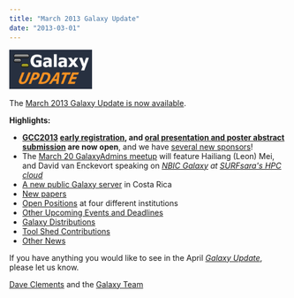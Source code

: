 ```yaml
---
title: "March 2013 Galaxy Update"
date: "2013-03-01"
---
```


<div class='right'><a href='/src/galaxy-updates/2013-03/index.md'><img src="/src/images/logos/GalaxyUpdate200.png" alt="March 2013 Galaxy Update" width=150 /></a></div>

The [March 2013 Galaxy Update is now available](/src/galaxy-updates/2013-03/index.md). 

**Highlights:**
* **[GCC2013](/src/galaxy-updates/2013-03/index.md#gcc2013) [early registration](/src/events/gcc2013/register/index.md), and [oral presentation and poster abstract submission](/src/events/gcc2013/abstracts/index.md) are now open**, and we have  [several new sponsors](/src/galaxy-updates/2013-03/index.md#sponsorships)!
* The [March 20 GalaxyAdmins meetup](/src/galaxy-updates/2013-03/index.md#march-galaxyadmins-web-meetup) will feature Hailiang (Leon) Mei, and David van Enckevort speaking on *[NBIC Galaxy](http://galaxy.nbic.nl/) at [SURFsara's HPC cloud](https://www.surfsara.nl/)* 
* [A new public Galaxy server](/src/galaxy-updates/2013-03/index.md#new-public-galaxy-servers) in Costa Rica
* [New papers](/src/galaxy-updates/2013-03/index.md#new-papers)
* [Open Positions](/src/galaxy-updates/2013-03/index.md#whos-hiring) at four different institutions
* [Other Upcoming Events and Deadlines](/src/galaxy-updates/2013-03/index.md#other-upcoming-events-and-deadlines)
* [Galaxy Distributions](/src/galaxy-updates/2013-03/index.md#galaxy-distributions)
* [Tool Shed Contributions](/src/galaxy-updates/2013-03/index.md#toolshed-contributions)
* [Other News](/src/galaxy-updates/2013-03/index.md#other-news)

If you have anything you would like to see in the April *[Galaxy Update](/src/galaxy-updates/index.md)*, please let us know.

[Dave Clements](/src/people/dave-clements/index.md) and the [Galaxy Team](/src/galaxy-team/index.md)


